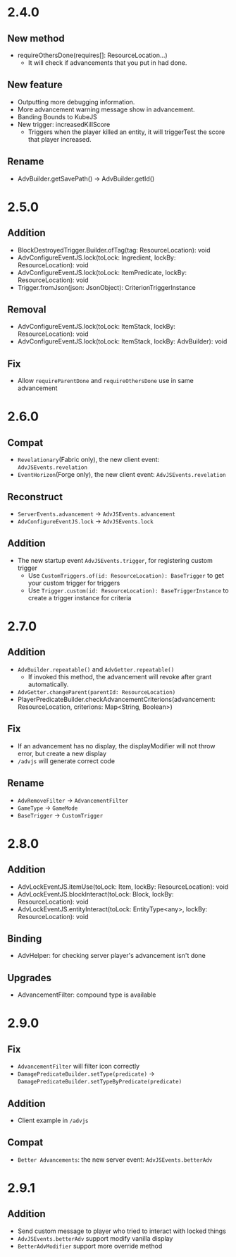 # 2.4.0
## New method
- requireOthersDone(requires[]: ResourceLocation...)
  - It will check if advancements that you put in had done.

## New feature
- Outputting more debugging information.
- More advancement warning message show in advancement.
- Banding Bounds to KubeJS
- New trigger: increasedKillScore
  - Triggers when the player killed an entity, it will triggerTest the score that player increased.

## Rename
- AdvBuilder.getSavePath() -> AdvBuilder.getId()

# 2.5.0
## Addition
- BlockDestroyedTrigger.Builder.ofTag(tag: ResourceLocation): void
- AdvConfigureEventJS.lock(toLock: Ingredient, lockBy: ResourceLocation): void
- AdvConfigureEventJS.lock(toLock: ItemPredicate, lockBy: ResourceLocation): void
- Trigger.fromJson(json: JsonObject): CriterionTriggerInstance

## Removal
- AdvConfigureEventJS.lock(toLock: ItemStack, lockBy: ResourceLocation): void
- AdvConfigureEventJS.lock(toLock: ItemStack, lockBy: AdvBuilder): void

## Fix
- Allow ```requireParentDone``` and ```requireOthersDone``` use in same advancement

# 2.6.0
## Compat
- ```Revelationary```(Fabric only), the new client event: ```AdvJSEvents.revelation```
- ```EventHorizon```(Forge only), the new client event: ```AdvJSEvents.revelation```

## Reconstruct
- ```ServerEvents.advancement``` -> ```AdvJSEvents.advancement```
- ```AdvConfigureEventJS.lock``` -> ```AdvJSEvents.lock```

## Addition
- The new startup event ```AdvJSEvents.trigger```, for registering custom trigger
  - Use ```CustomTriggers.of(id: ResourceLocation): BaseTrigger``` to get your custom trigger for triggers
  - Use ```Trigger.custom(id: ResourceLocation): BaseTriggerInstance``` to create a trigger instance for criteria

# 2.7.0
## Addition
- ```AdvBuilder.repeatable()``` and ```AdvGetter.repeatable()```
  - If invoked this method, the advancement will revoke after grant automatically.
- ```AdvGetter.changeParent(parentId: ResourceLocation)```
- PlayerPredicateBuilder.checkAdvancementCriterions(advancement: ResourceLocation, criterions: Map<String, Boolean>)

## Fix
- If an advancement has no display, the displayModifier will not throw error, but create a new display
- ```/advjs``` will generate correct code

## Rename
- ```AdvRemoveFilter``` -> ```AdvancementFilter```
- ```GameType``` -> ```GameMode```
- ```BaseTrigger``` -> ```CustomTrigger```

# 2.8.0
## Addition
- AdvLockEventJS.itemUse(toLock: Item, lockBy: ResourceLocation): void
- AdvLockEventJS.blockInteract(toLock: Block, lockBy: ResourceLocation): void
- AdvLockEventJS.entityInteract(toLock: EntityType\<any\>, lockBy: ResourceLocation): void

## Binding
- AdvHelper: for checking server player's advancement isn't done

## Upgrades
- AdvancementFilter: compound type is available

# 2.9.0
## Fix
- ```AdvancementFilter``` will filter icon correctly
- ```DamagePredicateBuilder.setType(predicate)``` -> ```DamagePredicateBuilder.setTypeByPredicate(predicate)```

## Addition
- Client example in ```/advjs```

## Compat
- ```Better Advancements```: the new server event: ```AdvJSEvents.betterAdv```

# 2.9.1
## Addition
- Send custom message to player who tried to interact with locked things
- ```AdvJSEvents.betterAdv``` support modify vanilla display
- ```BetterAdvModifier``` support more override method